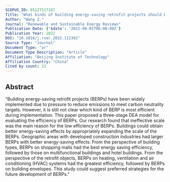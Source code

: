 ```yaml
---
SCOPUS_ID: 85127517287
Title: "What kinds of building energy-saving retrofit projects should be preferred? Efficiency evaluation with three-stage data envelopment analysis (DEA)"
Author: "Wang Z."
Journal: "Renewable and Sustainable Energy Reviews"
Publication Date: {'$date': '2022-06-01T00:00:00Z'}
Publication Year: 2022
DOI: "10.1016/j.rser.2022.112392"
Source Type: "Journal"
Document Type: "ar"
Document Type Description: "Article"
Affiliation: "Beijing Institute of Technology"
Affiliation Country: "China"
Cited by count: 23
---
```


## Abstract
"Building energy-saving retrofit projects (BERPs) have been widely implemented due to pressure to reduce emissions to meet carbon neutrality targets. However, it is still not clear which kind of BERP is most efficient during implementation. This paper proposed a three-stage DEA model for evaluating the efficiency of BERPs. Our research found that ineffective scale was the main reason for the low efficiency of BERPs. Buildings could obtain better energy-saving effects by appropriately expanding the scale of the BERPs. Geographic areas with developed construction industries had larger BERPs with better energy-saving effects. From the perspective of building types, BERPs on shopping malls had the best energy saving efficiency, followed by those on multifunctional buildings and hotel buildings. From the perspective of the retrofit objects, BERPs on heating, ventilation and air conditioning (HVAC) systems had the greatest efficiency, followed by BERPs on building envelopes. This study could suggest preferred strategies for the future development of BERPs."
